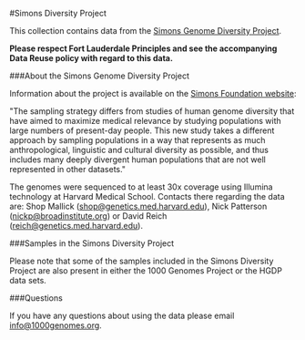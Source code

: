 #Simons Diversity Project

This collection contains data from the [Simons Genome Diversity Project](https://www.simonsfoundation.org/life-sciences/simons-genome-diversity-project-dataset/).

**Please respect Fort Lauderdale Principles and see the accompanying Data Reuse policy with regard to this data.**

###About the Simons Genome Diversity Project

Information about the project is available on the [Simons Foundation website](https://www.simonsfoundation.org/life-sciences/simons-genome-diversity-project-dataset/):

"The sampling strategy differs from studies of human genome diversity that have aimed to maximize medical relevance by studying populations with large numbers of present-day people. This new study takes a different approach by sampling populations in a way that represents as much anthropological, linguistic and cultural diversity as possible, and thus includes many deeply divergent human populations that are not well represented in other datasets."

The genomes were sequenced to at least 30x coverage using Illumina technology at Harvard Medical School. Contacts there regarding the data are: Shop Mallick (shop@genetics.med.harvard.edu), Nick Patterson (nickp@broadinstitute.org) or David Reich (reich@genetics.med.harvard.edu).

###Samples in the Simons Diversity Project

Please note that some of the samples included in the Simons Diversity Project are also present in either the 1000 Genomes Project or the HGDP data sets.

###Questions

If you have any questions about using the data please email info@1000genomes.org.



